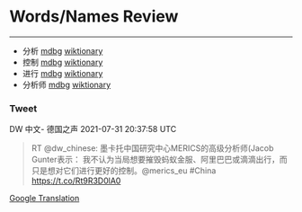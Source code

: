 
# Words/Names Review
___
- 分析 [mdbg](https://www.mdbg.net/chinese/dictionary?page=worddict&wdrst=0&wdqb=分析) [wiktionary](https://en.wiktionary.org/wiki/分析)
- 控制 [mdbg](https://www.mdbg.net/chinese/dictionary?page=worddict&wdrst=0&wdqb=控制) [wiktionary](https://en.wiktionary.org/wiki/控制)
- 进行 [mdbg](https://www.mdbg.net/chinese/dictionary?page=worddict&wdrst=0&wdqb=进行) [wiktionary](https://en.wiktionary.org/wiki/进行)
- 分析师 [mdbg](https://www.mdbg.net/chinese/dictionary?page=worddict&wdrst=0&wdqb=分析师) [wiktionary](https://en.wiktionary.org/wiki/分析师)
### Tweet
DW 中文- 德国之声 2021-07-31 20:37:58 UTC
> RT @dw_chinese: 墨卡托中国研究中心MERICS的高级分析师(Jacob Gunter表示： 我不认为当局想要摧毁蚂蚁金服、阿里巴巴或滴滴出行，而只是想对它们进行更好的控制。@merics_eu #China https://t.co/Rt9R3D0lA0

[Google Translation](https://translate.google.com/?hi=en&tab=TT&sl=zh-CN&tl=en&op=translate&text=RT+%40dw_chinese%3A+%E5%A2%A8%E5%8D%A1%E6%89%98%E4%B8%AD%E5%9B%BD%E7%A0%94%E7%A9%B6%E4%B8%AD%E5%BF%83MERICS%E7%9A%84%E9%AB%98%E7%BA%A7%E5%88%86%E6%9E%90%E5%B8%88%28Jacob+Gunter%E8%A1%A8%E7%A4%BA%EF%BC%9A+%E6%88%91%E4%B8%8D%E8%AE%A4%E4%B8%BA%E5%BD%93%E5%B1%80%E6%83%B3%E8%A6%81%E6%91%A7%E6%AF%81%E8%9A%82%E8%9A%81%E9%87%91%E6%9C%8D%E3%80%81%E9%98%BF%E9%87%8C%E5%B7%B4%E5%B7%B4%E6%88%96%E6%BB%B4%E6%BB%B4%E5%87%BA%E8%A1%8C%EF%BC%8C%E8%80%8C%E5%8F%AA%E6%98%AF%E6%83%B3%E5%AF%B9%E5%AE%83%E4%BB%AC%E8%BF%9B%E8%A1%8C%E6%9B%B4%E5%A5%BD%E7%9A%84%E6%8E%A7%E5%88%B6%E3%80%82%40merics_eu+%23China+https%3A%2F%2Ft.co%2FRt9R3D0lA0)
